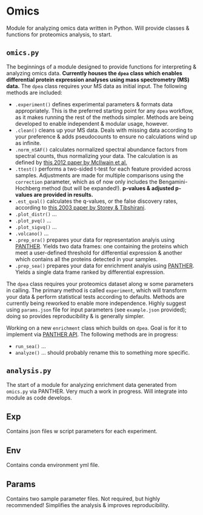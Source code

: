 # Omics
Module for analyzing omics data written in Python.
Will provide classes & functions for proteomics analysis, to start. 

## `omics.py`
The beginnings of a module designed to provide functions for interpreting & analyzing omics data. 
**Currently houses the `dpea` class which enables differential protein expression analyses using mass spectrometry (MS) data.** The `dpea` class requires your MS data as initial input. 
The following methods are included:
- `.experiment()` defines experimental parameters & formats data appropriately. This is the preferred starting point for any `dpea` workflow, as it makes running the rest of the methods simpler. Methods are being developed to enable independent & modular usage, however. 
- `.clean()` cleans up your MS data. Deals with missing data according to your preference & adds pseudocounts to ensure no calculations wind up as infinite. 
- `.norm_nSAF()` calculates normalized spectral abundance factors from spectral counts, thus normalizing your data. The calculation is as defined by [this 2012 paper by McIlwain et al.](https://doi.org/10.1186/1471-2105-13-308)
- `.ttest()` performs a two-sided t-test for each feature provided across samples. Adjustments are made for multiple comparisons using the `correction` parameter, which as of now only includes the Bengamini-Hochberg method (but will be expanded!). **p-values & adjusted p-values are provided in results.**
- `.est_qval()` calculates the q-values, or the false discovery rates, according to [this 2003 paper by Storey & Tibshirani](https://doi.org/10.1073/pnas.1530509100). 
- `.plot_distr()` ...
- `.plot_pvq()` ...
- `.plot_sigvq()` ...
- `.volcano()` ...
- `.prep_ora()` prepares your data for representation analyis using [PANTHER](http://pantherdb.org/). Yields two data frames: one containing the proteins which meet a user-defined threshold for differential expression & another which contains all the proteins detected in your samples. 
- `.prep_sea()` prepares your data for enrichment analyis using [PANTHER](http://pantherdb.org/). Yields a single data frame ranked by differential expression. 

The `dpea` class requires your proteomics dataset along w some parameters in calling. 
The primary method is called `experiment`, which will transform your data & perform statistical tests according to defaults. 
Methods are currently being reworked to enable more independence. 
Highly suggest using `params.json` file for input parameters (see `example.json` provided); doing so provides reproducibility & is generally simpler. 

Working on a new `enrichment` class which builds on `dpea`. Goal is for it to implement via [PANTHER API](http://pantherdb.org/services/openAPISpec.jsp).
The following methods are in progress:
- `run_sea()` ...
- `analyze()` ... should probably rename this to something more specific.

## `analysis.py`
The start of a module for analyzing enrichment data generated from `omics.py` via PANTHER. 
Very much a work in progress.
Will integrate into module as code develops. 

## Exp
Contains json files w script parameters for each experiment. 

## Env
Contains conda environment yml file.  

## Params
Contains two sample parameter files. Not required, but highly recommended! Simplifies the analysis & improves reproducibility. 